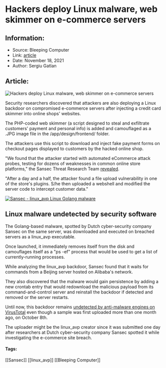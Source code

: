 # Hackers deploy Linux malware, web skimmer on e-commerce servers
### 

## Information:
+ Source: Bleeping Computer
+ Link: [article](https://www.bleepingcomputer.com/news/security/hackers-deploy-linux-malware-web-skimmer-on-e-commerce-servers/)
+ Date: November 18, 2021
+ Author: Sergiu Gatlan


## Article:
![Hackers deploy Linux malware, web skimmer on e-commerce servers](https://www.bleepstatic.com/content/hl-images/2021/11/18/Linux_backdoor.jpg)


Security researchers discovered that attackers are also deploying a Linux backdoor on compromised e-commerce servers after injecting a credit card skimmer into online shops' websites.


The PHP-coded web skimmer (a script designed to steal and exfiltrate customers' payment and personal info) is added and camouflaged as a .JPG image file in the /app/design/frontend/ folder.


The attackers use this script to download and inject fake payment forms on checkout pages displayed to customers by the hacked online shop.


"We found that the attacker started with automated eCommerce attack probes, testing for dozens of weaknesses in common online store platforms," the Sansec Threat Research Team [revealed](https://sansec.io/research/ecommerce-malware-linux-avp).


"After a day and a half, the attacker found a file upload vulnerability in one of the store's plugins. S/he then uploaded a webshell and modified the server code to intercept customer data."



[![Sansec - linux_avp Linux Golang malware](https://www.bleepstatic.com/images/news/u/1109292/2021/linux_avp_malware.png)](https://twitter.com/sansecio/status/1461348015747129355)



Linux malware undetected by security software
---------------------------------------------


The Golang-based malware, spotted by Dutch cyber-security company Sansec on the same server, was downloaded and executed on breached servers as a linux\_avp executable.


Once launched, it immediately removes itself from the disk and camouflages itself as a "ps -ef" process that would be used to get a list of currently-running processes.


While analyzing the linux\_avp backdoor, Sansec found that it waits for commands from a Beijing server hosted on Alibaba's network.


They also discovered that the malware would gain persistence by adding a new crontab entry that would redownload the malicious payload from its command-and-control server and reinstall the backdoor if detected and removed or the server restarts.


Until now, this backdoor remains [undetected by anti-malware engines on VirusTotal](https://www.virustotal.com/gui/file/2d422affb9727b71b0e1610568bea8643892d99bdaed99269a10e7554c88437b/detection) even though a sample was first uploaded more than one month ago, on October 8th.


The uploader might be the linux\_avp creator since it was submitted one day after researchers at Dutch cyber-security company Sansec spotted it while investigating the e-commerce site breach.




#### Tags:
[[Sansec]] [[linux_avp]] [[Bleeping Computer]]
